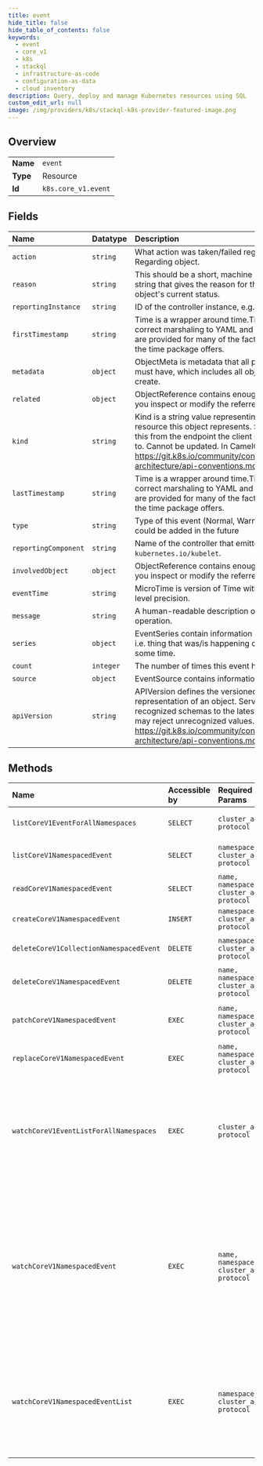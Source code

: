 ```yaml
---
title: event
hide_title: false
hide_table_of_contents: false
keywords:
  - event
  - core_v1
  - k8s    
  - stackql
  - infrastructure-as-code
  - configuration-as-data
  - cloud inventory
description: Query, deploy and manage Kubernetes resources using SQL
custom_edit_url: null
image: /img/providers/k8s/stackql-k8s-provider-featured-image.png
---
```

  
    

## Overview
<table><tbody>
<tr><td><b>Name</b></td><td><code>event</code></td></tr>
<tr><td><b>Type</b></td><td>Resource</td></tr>
<tr><td><b>Id</b></td><td><code>k8s.core_v1.event</code></td></tr>
</tbody></table>

## Fields
| Name | Datatype | Description |
|:-----|:---------|:------------|
| `action` | `string` | What action was taken/failed regarding to the Regarding object. |
| `reason` | `string` | This should be a short, machine understandable string that gives the reason for the transition into the object's current status. |
| `reportingInstance` | `string` | ID of the controller instance, e.g. `kubelet-xyzf`. |
| `firstTimestamp` | `string` | Time is a wrapper around time.Time which supports correct marshaling to YAML and JSON.  Wrappers are provided for many of the factory methods that the time package offers. |
| `metadata` | `object` | ObjectMeta is metadata that all persisted resources must have, which includes all objects users must create. |
| `related` | `object` | ObjectReference contains enough information to let you inspect or modify the referred object. |
| `kind` | `string` | Kind is a string value representing the REST resource this object represents. Servers may infer this from the endpoint the client submits requests to. Cannot be updated. In CamelCase. More info: https://git.k8s.io/community/contributors/devel/sig-architecture/api-conventions.md#types-kinds |
| `lastTimestamp` | `string` | Time is a wrapper around time.Time which supports correct marshaling to YAML and JSON.  Wrappers are provided for many of the factory methods that the time package offers. |
| `type` | `string` | Type of this event (Normal, Warning), new types could be added in the future |
| `reportingComponent` | `string` | Name of the controller that emitted this Event, e.g. `kubernetes.io/kubelet`. |
| `involvedObject` | `object` | ObjectReference contains enough information to let you inspect or modify the referred object. |
| `eventTime` | `string` | MicroTime is version of Time with microsecond level precision. |
| `message` | `string` | A human-readable description of the status of this operation. |
| `series` | `object` | EventSeries contain information on series of events, i.e. thing that was/is happening continuously for some time. |
| `count` | `integer` | The number of times this event has occurred. |
| `source` | `object` | EventSource contains information for an event. |
| `apiVersion` | `string` | APIVersion defines the versioned schema of this representation of an object. Servers should convert recognized schemas to the latest internal value, and may reject unrecognized values. More info: https://git.k8s.io/community/contributors/devel/sig-architecture/api-conventions.md#resources |
## Methods
| Name | Accessible by | Required Params | Description |
|:-----|:--------------|:----------------|:------------|
| `listCoreV1EventForAllNamespaces` | `SELECT` | `cluster_addr, protocol` | list or watch objects of kind Event |
| `listCoreV1NamespacedEvent` | `SELECT` | `namespace, cluster_addr, protocol` | list or watch objects of kind Event |
| `readCoreV1NamespacedEvent` | `SELECT` | `name, namespace, cluster_addr, protocol` | read the specified Event |
| `createCoreV1NamespacedEvent` | `INSERT` | `namespace, cluster_addr, protocol` | create an Event |
| `deleteCoreV1CollectionNamespacedEvent` | `DELETE` | `namespace, cluster_addr, protocol` | delete collection of Event |
| `deleteCoreV1NamespacedEvent` | `DELETE` | `name, namespace, cluster_addr, protocol` | delete an Event |
| `patchCoreV1NamespacedEvent` | `EXEC` | `name, namespace, cluster_addr, protocol` | partially update the specified Event |
| `replaceCoreV1NamespacedEvent` | `EXEC` | `name, namespace, cluster_addr, protocol` | replace the specified Event |
| `watchCoreV1EventListForAllNamespaces` | `EXEC` | `cluster_addr, protocol` | watch individual changes to a list of Event. deprecated: use the 'watch' parameter with a list operation instead. |
| `watchCoreV1NamespacedEvent` | `EXEC` | `name, namespace, cluster_addr, protocol` | watch changes to an object of kind Event. deprecated: use the 'watch' parameter with a list operation instead, filtered to a single item with the 'fieldSelector' parameter. |
| `watchCoreV1NamespacedEventList` | `EXEC` | `namespace, cluster_addr, protocol` | watch individual changes to a list of Event. deprecated: use the 'watch' parameter with a list operation instead. |
